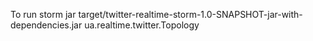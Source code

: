 To run
storm jar target/twitter-realtime-storm-1.0-SNAPSHOT-jar-with-dependencies.jar ua.realtime.twitter.Topology